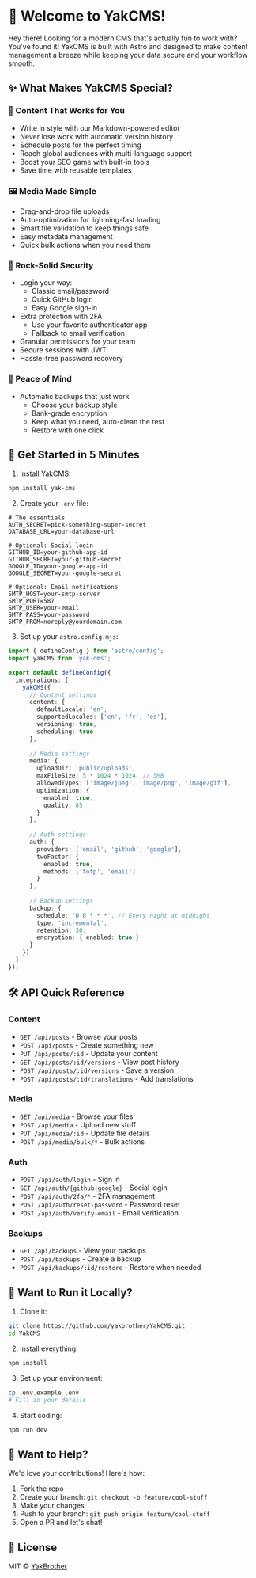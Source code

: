 # 👋 Welcome to YakCMS!

Hey there! Looking for a modern CMS that's actually fun to work with? You've found it! YakCMS is built with Astro and designed to make content management a breeze while keeping your data secure and your workflow smooth.

## ✨ What Makes YakCMS Special?

### 📝 Content That Works for You
- Write in style with our Markdown-powered editor
- Never lose work with automatic version history
- Schedule posts for the perfect timing
- Reach global audiences with multi-language support
- Boost your SEO game with built-in tools
- Save time with reusable templates

### 🖼️ Media Made Simple
- Drag-and-drop file uploads
- Auto-optimization for lightning-fast loading
- Smart file validation to keep things safe
- Easy metadata management
- Quick bulk actions when you need them

### 🔐 Rock-Solid Security
- Login your way:
  - Classic email/password
  - Quick GitHub login
  - Easy Google sign-in
- Extra protection with 2FA
  - Use your favorite authenticator app
  - Fallback to email verification
- Granular permissions for your team
- Secure sessions with JWT
- Hassle-free password recovery

### 💾 Peace of Mind
- Automatic backups that just work
  - Choose your backup style
  - Bank-grade encryption
  - Keep what you need, auto-clean the rest
  - Restore with one click

## 🚀 Get Started in 5 Minutes

1. Install YakCMS:
```bash
npm install yak-cms
```

2. Create your `.env` file:
```env
# The essentials
AUTH_SECRET=pick-something-super-secret
DATABASE_URL=your-database-url

# Optional: Social login
GITHUB_ID=your-github-app-id
GITHUB_SECRET=your-github-secret
GOOGLE_ID=your-google-app-id
GOOGLE_SECRET=your-google-secret

# Optional: Email notifications
SMTP_HOST=your-smtp-server
SMTP_PORT=587
SMTP_USER=your-email
SMTP_PASS=your-password
SMTP_FROM=noreply@yourdomain.com
```

3. Set up your `astro.config.mjs`:
```typescript
import { defineConfig } from 'astro/config';
import yakCMS from 'yak-cms';

export default defineConfig({
  integrations: [
    yakCMS({
      // Content settings
      content: {
        defaultLocale: 'en',
        supportedLocales: ['en', 'fr', 'es'],
        versioning: true,
        scheduling: true
      },
      
      // Media settings
      media: {
        uploadDir: 'public/uploads',
        maxFileSize: 5 * 1024 * 1024, // 5MB
        allowedTypes: ['image/jpeg', 'image/png', 'image/gif'],
        optimization: {
          enabled: true,
          quality: 85
        }
      },
      
      // Auth settings
      auth: {
        providers: ['email', 'github', 'google'],
        twoFactor: {
          enabled: true,
          methods: ['totp', 'email']
        }
      },
      
      // Backup settings
      backup: {
        schedule: '0 0 * * *', // Every night at midnight
        type: 'incremental',
        retention: 30,
        encryption: { enabled: true }
      }
    })
  ]
});
```

## 🛠️ API Quick Reference

### Content
- `GET /api/posts` - Browse your posts
- `POST /api/posts` - Create something new
- `PUT /api/posts/:id` - Update your content
- `GET /api/posts/:id/versions` - View post history
- `POST /api/posts/:id/versions` - Save a version
- `POST /api/posts/:id/translations` - Add translations

### Media
- `GET /api/media` - Browse your files
- `POST /api/media` - Upload new stuff
- `PUT /api/media/:id` - Update file details
- `POST /api/media/bulk/*` - Bulk actions

### Auth
- `POST /api/auth/login` - Sign in
- `GET /api/auth/{github|google}` - Social login
- `POST /api/auth/2fa/*` - 2FA management
- `POST /api/auth/reset-password` - Password reset
- `POST /api/auth/verify-email` - Email verification

### Backups
- `GET /api/backups` - View your backups
- `POST /api/backups` - Create a backup
- `POST /api/backups/:id/restore` - Restore when needed

## 🌱 Want to Run it Locally?

1. Clone it:
```bash
git clone https://github.com/yakbrother/YakCMS.git
cd YakCMS
```

2. Install everything:
```bash
npm install
```

3. Set up your environment:
```bash
cp .env.example .env
# Fill in your details
```

4. Start coding:
```bash
npm run dev
```

## 🤝 Want to Help?

We'd love your contributions! Here's how:

1. Fork the repo
2. Create your branch: `git checkout -b feature/cool-stuff`
3. Make your changes
4. Push to your branch: `git push origin feature/cool-stuff`
5. Open a PR and let's chat!

## 📄 License

MIT © [YakBrother](https://github.com/yakbrother)
